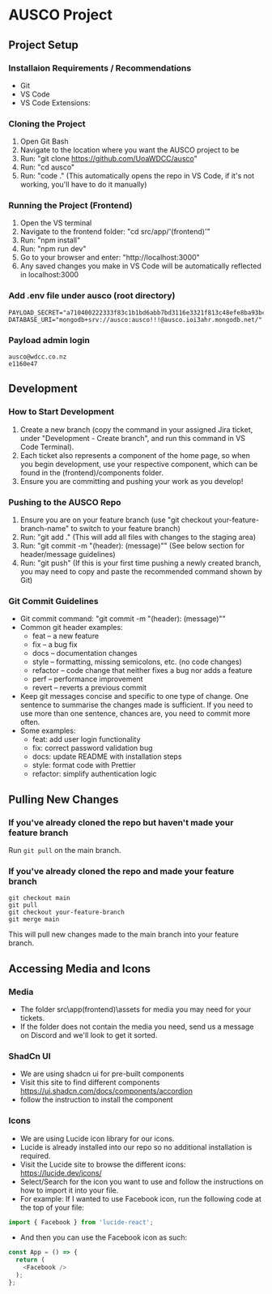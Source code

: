 # AUSCO Project

## Project Setup
### Installaion Requirements / Recommendations
- Git
- VS Code
- VS Code Extensions: 

### Cloning the Project
1. Open Git Bash
2. Navigate to the location where you want the AUSCO project to be
3. Run: "git clone https://github.com/UoaWDCC/ausco"
4. Run: "cd ausco"
5. Run: "code ." (This automatically opens the repo in VS Code, if it's not working, you'll have to do it manually)

### Running the Project (Frontend)
1. Open the VS terminal
2. Navigate to the frontend folder: "cd src/app/'(frontend)'"
3. Run: "npm install"
4. Run: "npm run dev"
5. Go to your browser and enter: "http://localhost:3000"
6. Any saved changes you make in VS Code will be automatically reflected in localhost:3000

### Add .env file under ausco (root directory)

```
PAYLOAD_SECRET="a710400222333f83c1b1bd6abb7bd3116e3321f813c48efe8ba93bc75cd16b82"
DATABASE_URI="mongodb+srv://ausco:ausco!!!@ausco.ioi3ahr.mongodb.net/"
```

### Payload admin login

```
ausco@wdcc.co.nz
e1160e47
```

## Development
### How to Start Development
1. Create a new branch (copy the command in your assigned Jira ticket, under "Development - Create branch", and run this command in VS Code Terminal).
2. Each ticket also represents a component of the home page, so when you begin development, use your respective component, which can be found in the (frontend)/components folder.
3. Ensure you are committing and pushing your work as you develop!

### Pushing to the AUSCO Repo
1. Ensure you are on your feature branch (use "git checkout your-feature-branch-name" to switch to your feature branch)
2. Run: "git add ." (This will add all files with changes to the staging area)
3. Run: "git commit -m "(header): (message)"" (See below section for header/message guidelines)
4. Run: "git push" (If this is your first time pushing a newly created branch, you may need to copy and paste the recommended command shown by Git)

### Git Commit Guidelines
- Git commit command: "git commit -m "(header): (message)""
- Common git header examples:
  - feat – a new feature
  - fix – a bug fix
  - docs – documentation changes
  - style – formatting, missing semicolons, etc. (no code changes)
  - refactor – code change that neither fixes a bug nor adds a feature
  - perf – performance improvement
  - revert – reverts a previous commit
- Keep git messages concise and specific to one type of change. One sentence to summarise the changes made is sufficient. If you need to use more than one sentence, chances are, you need to commit more often.
- Some examples:
  - feat: add user login functionality
  - fix: correct password validation bug
  - docs: update README with installation steps
  - style: format code with Prettier
  - refactor: simplify authentication logic

## Pulling New Changes
### If you've already cloned the repo but haven't made your feature branch
Run ``` git pull ``` on the main branch.

### If you've already cloned the repo and made your feature branch
```
git checkout main 
git pull
git checkout your-feature-branch
git merge main
``` 
This will pull new changes made to the main branch into your feature branch. 

## Accessing Media and Icons
### Media
- The folder src\app\(frontend)\assets for media you may need for your tickets.
- If the folder does not contain the media you need, send us a message on Discord and we'll look to get it sorted. 

### ShadCn UI
- We are using shadcn ui for pre-built components 
- Visit this site to find different components https://ui.shadcn.com/docs/components/accordion
- follow the instruction to install the component

### Icons
- We are using Lucide icon library for our icons.
- Lucide is already installed into our repo so no additional installation is required.
- Visit the Lucide site to browse the different icons: https://lucide.dev/icons/
- Select/Search for the icon you want to use and follow the instructions on how to import it into your file. 
- For example: If I wanted to use Facebook icon, run the following code at the top of your file:
``` typescript
import { Facebook } from 'lucide-react';
```
- And then you can use the Facebook icon as such: 
``` typescript
const App = () => {
  return (
    <Facebook />
  );
};
```
